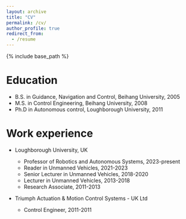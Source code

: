 ```yaml
---
layout: archive
title: "CV"
permalink: /cv/
author_profile: true
redirect_from:
  - /resume
---
```


{% include base_path %}

Education
======
* B.S. in Guidance, Navigation and Control, Beihang University, 2005
* M.S. in Control Engineering, Beihang University, 2008
* Ph.D in Autonomous control, Loughborough University, 2011 

Work experience
======
* Loughborough University, UK
  * Professor of Robotics and Autonomous Systems, 2023-present
  * Reader in Unmanned Vehicles, 2021-2023
  * Senior Lecturer in Unmanned Vehicles, 2018-2020
  * Lecturer in Unmanned Vehicles, 2013-2018
  * Research Associate, 2011-2013 

* Triumph Actuation & Motion Control Systems - UK Ltd
  * Control Engineer, 2011-2011

  
